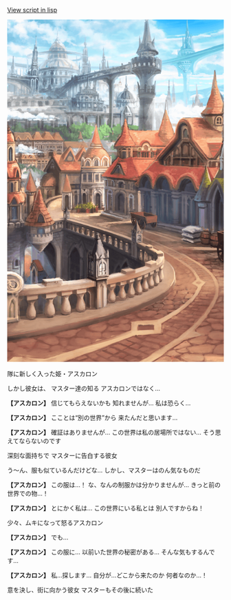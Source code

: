 [View script in lisp](../scripts/10232201.txt)

![town.png](../images/backgrounds/town.png)

隊に新しく入った姫・アスカロン

しかし彼女は、
マスター達の知る
アスカロンではなく…

**【アスカロン】**
信じてもらえないかも
知れませんが…
私は恐らく…

**【アスカロン】**
こことは“別の世界”から
来たんだと思います…

**【アスカロン】**
確証はありませんが…
この世界は私の居場所ではない…
そう思えてならないのです

深刻な面持ちで
マスターに告白する彼女

う～ん、服も似ているんだけどな…
しかし、マスターはのん気なものだ

**【アスカロン】**
この服は…！
な、なんの制服かは分かりませんが…
きっと前の世界での物…！

**【アスカロン】**
とにかく私は…
この世界にいる私とは
別人ですからね！

少々、ムキになって怒るアスカロン

**【アスカロン】**
でも…

**【アスカロン】**
この服に…
以前いた世界の秘密がある…
そんな気もするんです…

**【アスカロン】**
私…探します…
自分が…どこから来たのか
何者なのか…！

意を決し、街に向かう彼女
マスターもその後に続いた